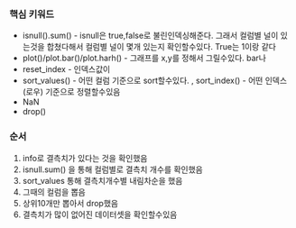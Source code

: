 ### 핵심 키워드
- isnull().sum() - isnull은 true,false로 불린인덱싱해준다. 그래서 컬럼별 널이 있는것을 합쳤다해서 컬럼별 널이 몇개 있는지 확인할수있다. True는 1이랑 같다 
- plot()/plot.bar()/plot.harh() - 그래프를 x,y를 정해서 그릴수있다. bar나 
- reset_index - 인덱스값이 
- sort_values() - 어떤 컬럼 기준으로 sort할수있다. , sort_index() - 어떤 인덱스(로우) 기준으로 정렬할수있음
- NaN
- drop()

### 순서
1. info로 결측치가 있다는 것을 확인했음
2. isnull.sum() 을 통해 컬럼별로 결측치 개수를 확인했음
3. sort_values 통해 결측치개수별 내림차순을 했음
4. 그때의 컬럼을 뽑음
5. 상위10개만 뽑아서 drop했음
6. 결측치가 많이 없어진 데이터셋을 확인할수있음